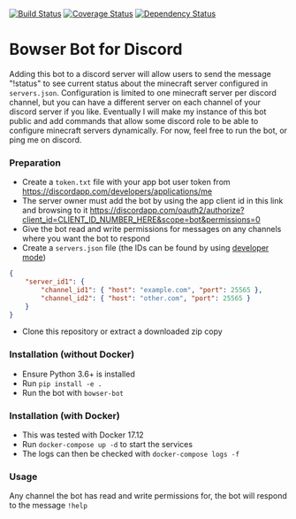 [![Build Status](https://img.shields.io/travis/kevinkjt2000/bowser/develop.svg?style=flat-square&label=Travis-CI)](https://travis-ci.org/kevinkjt2000/bowser?branch=develop)
[![Coverage Status](https://img.shields.io/coveralls/kevinkjt2000/bowser/develop.svg?style=flat-square&label=Coveralls)](https://coveralls.io/github/kevinkjt2000/bowser?branch=develop)
[![Dependency Status](https://img.shields.io/gemnasium/kevinkjt2000/bowser.svg)](https://beta.gemnasium.com/projects/github.com/kevinkjt2000/bowser)
# Bowser Bot for Discord
Adding this bot to a discord server will allow users to send the message "!status" to see current status about the minecraft server configured in `servers.json`.  Configuration is limited to one minecraft server per discord channel, but you can have a different server on each channel of your discord server if you like.  Eventually I will make my instance of this bot public and add commands that allow some discord role to be able to configure minecraft servers dynamically.  For now, feel free to run the bot, or ping me on discord.

### Preparation
* Create a `token.txt` file with your app bot user token from https://discordapp.com/developers/applications/me
* The server owner must add the bot by using the app client id in this link and browsing to it https://discordapp.com/oauth2/authorize?client_id=CLIENT_ID_NUMBER_HERE&scope=bot&permissions=0
* Give the bot read and write permissions for messages on any channels where you want the bot to respond
* Create a `servers.json` file (the IDs can be found by using [developer mode](https://support.discordapp.com/hc/en-us/articles/206346498-Where-can-I-find-my-User-Server-Message-ID-))
```json
{
    "server_id1": {
        "channel_id1": { "host": "example.com", "port": 25565 },
        "channel_id2": { "host": "other.com", "port": 25565 }
    }
}
```
* Clone this repository or extract a downloaded zip copy

### Installation (without Docker)
* Ensure Python 3.6+ is installed
* Run `pip install -e .`
* Run the bot with `bowser-bot`

### Installation (with Docker)
* This was tested with Docker 17.12
* Run `docker-compose up -d` to start the services
* The logs can then be checked with `docker-compose logs -f`

### Usage
Any channel the bot has read and write permissions for, the bot will respond to the message `!help`
